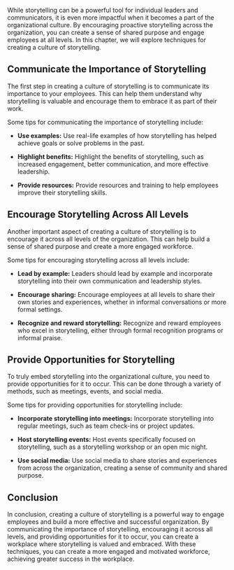 
While storytelling can be a powerful tool for individual leaders and communicators, it is even more impactful when it becomes a part of the organizational culture. By encouraging proactive storytelling across the organization, you can create a sense of shared purpose and engage employees at all levels. In this chapter, we will explore techniques for creating a culture of storytelling.

Communicate the Importance of Storytelling
------------------------------------------

The first step in creating a culture of storytelling is to communicate its importance to your employees. This can help them understand why storytelling is valuable and encourage them to embrace it as part of their work.

Some tips for communicating the importance of storytelling include:

* **Use examples:** Use real-life examples of how storytelling has helped achieve goals or solve problems in the past.

* **Highlight benefits:** Highlight the benefits of storytelling, such as increased engagement, better communication, and more effective leadership.

* **Provide resources:** Provide resources and training to help employees improve their storytelling skills.

Encourage Storytelling Across All Levels
----------------------------------------

Another important aspect of creating a culture of storytelling is to encourage it across all levels of the organization. This can help build a sense of shared purpose and create a more engaged workforce.

Some tips for encouraging storytelling across all levels include:

* **Lead by example:** Leaders should lead by example and incorporate storytelling into their own communication and leadership styles.

* **Encourage sharing:** Encourage employees at all levels to share their own stories and experiences, whether in informal conversations or more formal settings.

* **Recognize and reward storytelling:** Recognize and reward employees who excel in storytelling, either through formal recognition programs or informal praise.

Provide Opportunities for Storytelling
--------------------------------------

To truly embed storytelling into the organizational culture, you need to provide opportunities for it to occur. This can be done through a variety of methods, such as meetings, events, and social media.

Some tips for providing opportunities for storytelling include:

* **Incorporate storytelling into meetings:** Incorporate storytelling into regular meetings, such as team check-ins or project updates.

* **Host storytelling events:** Host events specifically focused on storytelling, such as a storytelling workshop or an open mic night.

* **Use social media:** Use social media to share stories and experiences from across the organization, creating a sense of community and shared purpose.

Conclusion
----------

In conclusion, creating a culture of storytelling is a powerful way to engage employees and build a more effective and successful organization. By communicating the importance of storytelling, encouraging it across all levels, and providing opportunities for it to occur, you can create a workplace where storytelling is valued and embraced. With these techniques, you can create a more engaged and motivated workforce, achieving greater success in the workplace.
